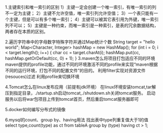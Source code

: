 1.主键索引和唯一索引的区别
    1）主键一定会创建一个唯一索引，有唯一索引的列不一定为主键；
    2）主键不允许空值，唯一索引列允许空值；
    3）一个表只能有一个主键，但是可以有多个唯一索引；
    4）主键可以被其它表引用为外键，唯一索引列不可以；
    5）主键是一种约束，而唯一索引是一种索引，是表的冗余数据结构，两者存在本质的区别。

2.遍历字符串中的字母数字特殊字符并通过Map统计个数
        String target = "hello world";
        Map<Character, Integer> hashMap = new HashMap();
        for (int i = 0; i < target.length(); i++) {
            char cc = target.charAt(i);
            hashMap.put(cc, hashMap.getOrDefault(cc, 0) + 1);
        }
3.maven怎么将项目打包适应不同的环境
maven提供的profile功能，通过不同的环境激活不同的profile来实现“maven根据不同的运行环境，打包不同的配置文件”的目的。
利用filter实现对资源文件(resouces)过滤
利用profile来切换环境

4.Tomcat怎么在linux发布应用（前提有jdk环境）
在linux环境安装tomcat,tar解压到指定目录，./startup.sh启动tomcat,./shutdown.sh关闭tomcat服务。
启动服务以后将war包项目上传到tomcat首页，然后重启tomcat服务器即可

5.docker如何编写分布式的镜像

6.mysql的count、group by、having用法
找出表中type列重复值大于1的值
select type,count(type) as ct from tableA group by (type) having ct > 1;
